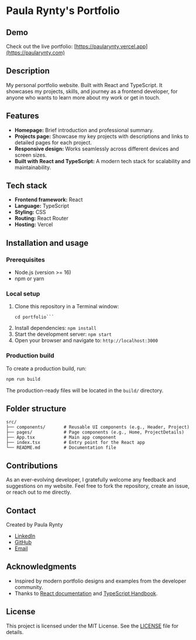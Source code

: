 # Paula Rynty's Portfolio

## Demo

Check out the live portfolio: [https://paularynty.vercel.app](https://paularynty.com)

<!-- ![Portfolio Screenshot](./screenshots/portfolio-home.png) -->

## Description

My personal portfolio website. Built with React and TypeScript. It showcases my projects, skills, and journey as a frontend developer, for anyone who wants to learn more about my work or get in touch.

## Features

- **Homepage:** Brief introduction and professional summary.
- **Projects page:** Showcase my key projects with descriptions and links to detailed pages for each project.
- **Responsive design:** Works seamlessly across different devices and screen sizes.
- **Built with React and TypeScript:** A modern tech stack for scalability and maintainability.

## Tech stack

- **Frontend framework:** React
- **Language:** TypeScript
- **Styling:** CSS
- **Routing:** React Router
- **Hosting:** Vercel

## Installation and usage

### Prerequisites

- Node.js (version >= 16)
- npm or yarn

### Local setup

1. Clone this repository in a Terminal window:
   ```git clone https://github.com/yourusername/portfolio.git
   cd portfolio```
2. Install dependencies:
   ```npm install```
3. Start the development server:
   ```npm start```
4. Open your browser and navigate to:
   ```http://localhost:3000```

### Production build

To create a production build, run:

```bash
npm run build
```

The production-ready files will be located in the `build/` directory.

## Folder structure

```
src/
├── components/       # Reusable UI components (e.g., Header, Project)
├── pages/            # Page components (e.g., Home, ProjectDetails)
├── App.tsx           # Main app component
├── index.tsx         # Entry point for the React app
└── README.md         # Documentation file
```
<!-- ├── styles/           # Global and modular styles
├── assets/           # Images, icons, and other static assets -->

## Contributions

As an ever-evolving developer, I gratefully welcome any feedback and suggestions on my website. 
Feel free to fork the repository, create an issue, or reach out to me directly.

## Contact

Created by Paula Rynty

- [LinkedIn](https://www.linkedin.com/in/paularynty)
- [GitHub](https://github.com/paularynty)
- [Email](mailto:paularynty@gmail.com)

## Acknowledgments

- Inspired by modern portfolio designs and examples from the developer community.
- Thanks to [React documentation](https://reactjs.org/docs/getting-started.html) and [TypeScript Handbook](https://www.typescriptlang.org/docs/).

## License

This project is licensed under the MIT License. See the [LICENSE](./LICENSE) file for details.
